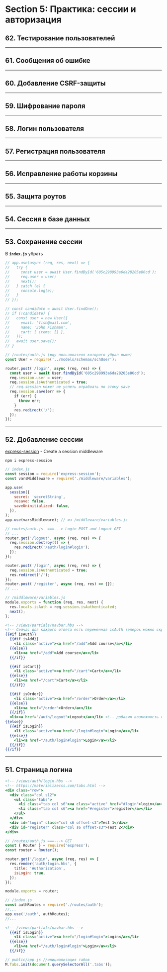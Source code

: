 # Section 5: Практика: сессии и авторизация

## 62. Тестирование пользователей

---

## 61. Сообщения об ошибке

---

## 60. Добавление CSRF-защиты

---

## 59. Шифрование пароля

---

## 58. Логин пользователя

---

## 57. Регистрация пользователя

---

## 56. Исправление работы корзины

---

## 55. Защита роутов

---

## 54. Сессия в базе данных

---

## 53. Сохранение сессии

В **`index.js`** убрать

```js
// app.use(async (req, res, next) => {
//   try {
//     const user = await User.findById('605c298993a6da28205e86cd');
//     req.user = user;
//     next();
//   } catch (e) {
//     console.log(e);
//   }
// });

// const candidate = await User.findOne();
// if (!candidate) {
//   const user = new User({
//     email: 'fish@mail.com',
//     name: 'John Fishman',
//     cart: { items: [] },
//   });
//   await user.save();
// }
```

```js
// /routes/auth.js (жду пользователя которого убрал выше)
const User = require('../models/schemas/schUser');

router.post('/login', async (req, res) => {
  const user = await User.findById('605c298993a6da28205e86cd');
  req.session.user = user;
  req.session.isAuthenticated = true;
  // req.session может не успеть отрабоать по этому save
  req.session.save(err => {
    if (err) {
      throw err;
    }
    res.redirect('/');
  });
});
```

---

## 52. Добавление сессии

[express-session](https://www.npmjs.com/package/express-session) - Create a
session middleware

```code
npm i express-session
```

```js
// index.js
const session = require('express-session');
const varsMiddleware = require('./middleware/variables');

app.use(
  session({
    secret: 'secretString',
    resave: false,
    saveUninitialized: false,
  }),
);
app.use(varsMiddleware); // из /middleware/variables.js
```

```js
// routes/auth.js  ===---> Login POST and Logout GET
// ...
router.get('/logout', async (req, res) => {
  req.session.destroy(() => {
    res.redirect('/auth/login#login');
  });
});

router.post('/login', async (req, res) => {
  req.session.isAuthenticated = true;
  res.redirect('/');
});
router.post('/register', async (req, res) => {});
// ...
```

```js
// /middleware/variables.js
module.exports = function (req, res, next) {
  res.locals.isAuth = req.session.isAuthenticated;
  next();
};
```

```hbs
<!-- /views/partials/navbar.hbs -->
<!-- Сейчас для каждого ответа есть переменная isAuth тепероь можно скрыть пути -->
{{#if isAuth}}
  {{#if isAdd}}
    <li class="active"><a href="/add">Add course</a></li>
  {{else}}
    <li><a href="/add">Add course</a></li>
  {{/if}}

  {{#if isCart}}
    <li class="active"><a href="/cart">Cart</a></li>
  {{else}}
    <li><a href="/cart">Cart</a></li>
  {{/if}}

  {{#if isOrder}}
    <li class="active"><a href="/order">Order</a></li>
  {{else}}
    <li><a href="/order">Order</a></li>
  {{/if}}
  <li><a href="/auth/logout">Logout</a></li> <!-- добавил возможность логаута -->
{{else}}
  {{#if isLogin}}
    <li class="active"><a href="/login#login">Login</a></li>
  {{else}}
    <li><a href="/auth/login#login">Login</a></li>
  {{/if}}
{{/if}}
```

---

## 51. Страница логина

```hbs
<!-- /views/auth/login.hbs -->
<!-- https://materializecss.com/tabs.html -->
<div class="row">
  <div class="col s12">
    <ul class="tabs">
      <li class="tab col s6"><a class="active" href="#login">login</a></li>
      <li class="tab col s6"><a href="#register">register</a></li>
    </ul>
  </div>
  <div id="login" class="col s6 offset-s3">Test 1</div>
  <div id="register" class="col s6 offset-s3">Test 2</div>
</div>
```

```js
// /routes/auth.js ===---> GET
const { Router } = require('express');
const router = Router();

router.get('/login', async (req, res) => {
  res.render('auth/login.hbs', {
    title: 'Authorization',
    isLogin: true,
  });
});

module.exports = router;
```

```js
// /index.js
const authRoutes = require('./routes/auth');
//...
app.use('/auth', authRoutes);
//...
```

```hbs
<!-- /views/partials/navbar.hbs -->
  {{#if isLogin}}
    <li class="active"><a href="/login#login">Login</a></li>
  {{else}}
    <li><a href="/auth/login#login">Login</a></li>
  {{/if}}
```

```js
// public/app.js //инициализация табов
M.Tabs.init(document.querySelectorAll('.tabs'));
```
